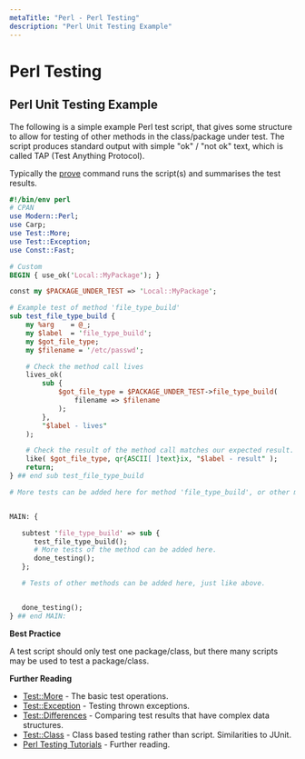```yaml
---
metaTitle: "Perl - Perl Testing"
description: "Perl Unit Testing Example"
---
```


# Perl Testing



## Perl Unit Testing Example


The following is a simple example Perl test script, that gives some structure to allow for testing of other methods in the class/package under test.
The script produces standard output with simple "ok" / "not ok" text, which is called TAP (Test Anything Protocol).

Typically the [prove](http://perldoc.perl.org/prove.html) command runs the script(s) and summarises the test results.

```perl
#!/bin/env perl
# CPAN
use Modern::Perl;
use Carp;
use Test::More;
use Test::Exception;
use Const::Fast;

# Custom
BEGIN { use_ok('Local::MyPackage'); }

const my $PACKAGE_UNDER_TEST => 'Local::MyPackage';

# Example test of method 'file_type_build'
sub test_file_type_build {
    my %arg    = @_;
    my $label  = 'file_type_build';
    my $got_file_type;
    my $filename = '/etc/passwd';

    # Check the method call lives
    lives_ok(
        sub {
            $got_file_type = $PACKAGE_UNDER_TEST->file_type_build(
                filename => $filename
            );
        },
        "$label - lives"
    );

    # Check the result of the method call matches our expected result.
    like( $got_file_type, qr{ASCII[ ]text}ix, "$label - result" );
    return;
} ## end sub test_file_type_build

# More tests can be added here for method 'file_type_build', or other methods.


MAIN: {

   subtest 'file_type_build' => sub {
      test_file_type_build();
      # More tests of the method can be added here.
      done_testing();
   };

   # Tests of other methods can be added here, just like above.


   done_testing();
} ## end MAIN:

```

**Best Practice**

A test script should only test one package/class, but there many scripts may be used to test a package/class.

**Further Reading**

- [Test::More](http://perldoc.perl.org/Test/More.html) - The basic test operations.
- [Test::Exception](http://search.cpan.org/%7Eadie/Test-Exception/lib/Test/Exception.pm) - Testing thrown exceptions.
- [Test::Differences](http://search.cpan.org/%7Edcantrell/Test-Differences/lib/Test/Differences.pm) - Comparing test results that have complex data structures.
- [Test::Class](http://search.cpan.org/%7Eether/Test-Class/lib/Test/Class.pm) - Class based testing rather than script. Similarities to JUnit.
- [Perl Testing Tutorials](http://sqa.fyicenter.com/Perl_Test_Tutorial/) - Further reading.


